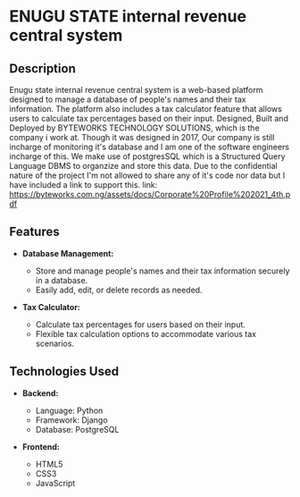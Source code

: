 #  ENUGU STATE internal revenue central system 

## Description

Enugu state internal revenue central system is a web-based platform designed to manage a database of people's names and their tax information. The platform also includes a tax calculator feature that allows users to calculate tax percentages based on their input.
Designed, Built and Deployed by BYTEWORKS TECHNOLOGY SOLUTIONS, which is the company i work at.
Though it was designed in 2017, Our company is still incharge of monitoring it's database and I am one of the software engineers incharge of this.
We make use of postgresSQL which is a Structured Query Language DBMS to organzize and store this data. 
Due to the confidential nature of the project I'm not allowed to share any of it's code nor data but I have included a link to support this.
link: https://byteworks.com.ng/assets/docs/Corporate%20Profile%202021_4th.pdf
## Features

- **Database Management:**
  - Store and manage people's names and their tax information securely in a database.
  - Easily add, edit, or delete records as needed.

- **Tax Calculator:**
  - Calculate tax percentages for users based on their input.
  - Flexible tax calculation options to accommodate various tax scenarios.

## Technologies Used

- **Backend:**
  - Language: Python
  - Framework: Django
  - Database: PostgreSQL

- **Frontend:**
  - HTML5
  - CSS3
  - JavaScript

